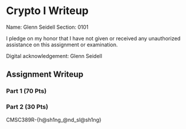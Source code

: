 # Crypto I Writeup

Name: Glenn Seidell
Section: 0101

I pledge on my honor that I have not given or received any unauthorized
assistance on this assignment or examination.

Digital acknowledgement: Glenn Seidell

## Assignment Writeup

### Part 1 (70 Pts)

### Part 2 (30 Pts)

CMSC389R-{h@sh1ng_@nd_sl@sh1ng}
